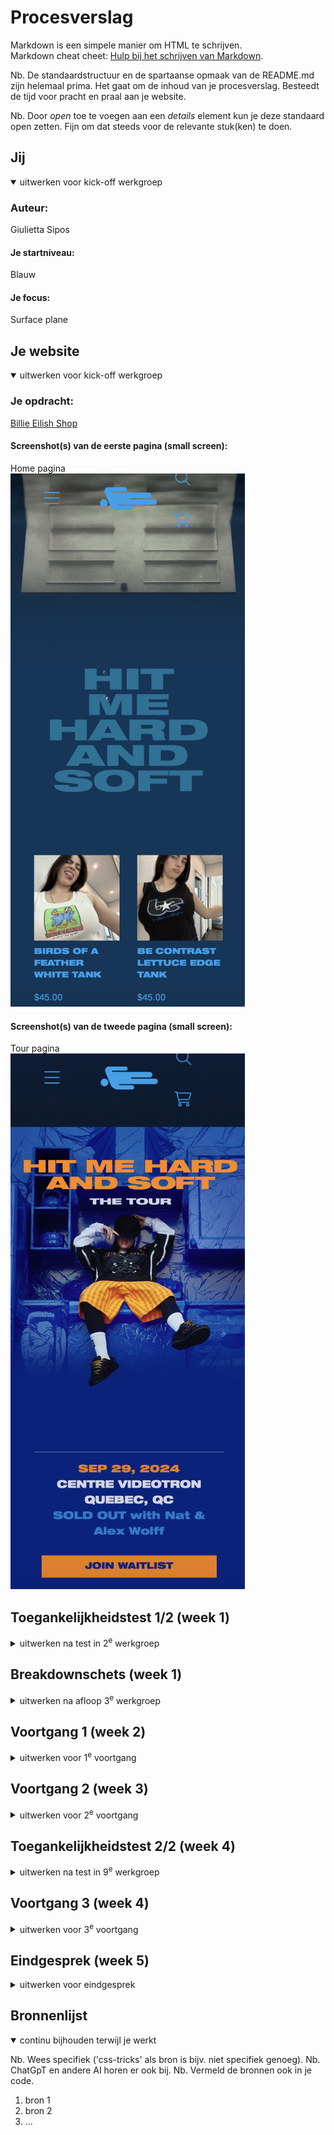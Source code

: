 # Procesverslag

Markdown is een simpele manier om HTML te schrijven.  
Markdown cheat cheet: [Hulp bij het schrijven van Markdown](https://github.com/adam-p/markdown-here/wiki/Markdown-Cheatsheet).

Nb. De standaardstructuur en de spartaanse opmaak van de README.md zijn helemaal prima. Het gaat om de inhoud van je procesverslag. Besteedt de tijd voor pracht en praal aan je website.

Nb. Door _open_ toe te voegen aan een _details_ element kun je deze standaard open zetten. Fijn om dat steeds voor de relevante stuk(ken) te doen.

## Jij

<details open>
  <summary>uitwerken voor kick-off werkgroep</summary>

### Auteur:

Giulietta Sipos

#### Je startniveau:

Blauw

#### Je focus:

Surface plane

</details>

## Je website

<details open>
  <summary>uitwerken voor kick-off werkgroep</summary>

### Je opdracht:

[Billie Eilish Shop](https://store.billieeilish.com/?srsltid=AfmBOorSzzkawHN1gOdABLZgk0mE4bb3E88AUou-03HkgCPbakYf1R-m)

#### Screenshot(s) van de eerste pagina (small screen):

Home pagina  
 <img src="readme-images/homepagina.png" width="375px" alt="screenshot van de homepagina">

#### Screenshot(s) van de tweede pagina (small screen):

Tour pagina  
 <img src="readme-images/tourpagina.png" width="375px" alt="screenshot van de tour pagina">

</details>

## Toegankelijkheidstest 1/2 (week 1)

<details>
  <summary>uitwerken na test in 2<sup>e</sup> werkgroep</summary>

### Bevindingen

Lijst met je bevindingen die in de test naar voren kwamen:

- De screenreader sloeg sommige stukken over en snapte ik de volgorde niet helemaal van de screenreader.
- Wel had de website de optie gegeven om de nav over te slaan.

</details>

## Breakdownschets (week 1)

<details>
  <summary>uitwerken na afloop 3<sup>e</sup> werkgroep</summary>

### de hele pagina:

  <img src="readme-images/screenshotwebsite.png" width="375px" alt="breakdown van de hele pagina">

### dynamisch deel (bijv menu):

  <img src="readme-images/menu.png" width="375px" alt="breakdown van menu">

</details>

## Voortgang 1 (week 2)

<details>
  <summary>uitwerken voor 1<sup>e</sup> voortgang</summary>

### Stand van zaken

Wat goed ging:

- De opmaak van de html gng redelijk goed. Ik kon me nog goed herinneren wat de volgorde was van de opmaak en heb ik netjes alles op een rijtje gezet.
-

Wat niet goed ging:
hier dit ging goed & dit was lastig (neem ook screenshots op van delen van je website en code)

### Agenda voor meeting

samen met je groepje opstellen

Zeker! Hier is de tekst in een tabelvorm, zoals je vroeg:

| Diya                                                    | Thi                                                    | Giulietta                                                                | Keysha                                                                  |
| ------------------------------------------------------- | ------------------------------------------------------ | ------------------------------------------------------------------------ | ----------------------------------------------------------------------- |
| - Hoe maak je de rating?                                | - Zou ik alles moeten maken van de gekozen pagina's?   | - Hoe laat je bubbels komen uit de cursor?                               | - Hoe maak je verschillende tabs die je kunt openen op dezelfde pagina? |
| - Verschillende tabs openen op dezelfde pagina, filter? | - Hoe zou ik de h2 titels met een streep moeten maken? | - Kun je nu nog veranderen van focus? van responsive naar surface plane? | - Hoe voeg je een tabel samen in carroussel?                            |

### Verslag van meeting

- Creëer verschillende onderdelen op de pagina, en laat herhalende elementen weg. Gebruik `h2::before{}` en `h2::after{}` om strepen toe te voegen aan de titels/kopjes.
- Voeg hover-effecten, transities, opacity, en animaties toe.
- Zoek online naar bubbels-animaties om toe te voegen aan de cursor.
- Je kunt de focus nog veranderen, maar geef dit graag door.
- Let op dat hover-effecten alleen werken met een cursor en niet op een telefoon.
- Maak een grid voor de lijst, of gebruik een grid in de lijst.
- Voor de carrousel kan je de genoemde website gebruiken (student-assistente heeft dit goedgekeurd).

We hebben bij Sanne nagevraagd of we een andere JavaScript-bibliotheek voor de carrousel mochten gebruiken. Dit werd echter niet goedgekeurd, dus we kunnen die carrousel niet toepassen.

</details>

## Voortgang 2 (week 3)

<details>
  <summary>uitwerken voor 2<sup>e</sup> voortgang</summary>

### Stand van zaken

hier dit ging goed & dit was lastig (neem ook screenshots op van delen van je website en code)

### Agenda voor meeting

samen met je groepje opstellen

Hier is de bijgewerkte versie in tabelvorm:

| Diya                                                     | Thi                                                            | Giulietta                                       | Keysha                                                                 |
| -------------------------------------------------------- | -------------------------------------------------------------- | ----------------------------------------------- | ---------------------------------------------------------------------- | --- |
| - Hoe maak je de carroussel?                             | - Hoe zet ik de navigatie buttons op de juiste plek?           | - Hoe krijg ik de video goed in de achtergrond? | - Hoe verander je de kleur van een svg?                                |
| - Ik heb wat problemen met nth-of-child, hoe fix ik dit? | - Hoe zet ik het kruisje helemaal naar rechts?                 | - Ik heb geen classes en id's, mag dat?         | - Hoe krijg ik de tweede nav balk?                                     |
|                                                          | - Mijn img nav icons willen niet goed op size, hoe fix ik dit? | - Hoe maak je de nav sticky?                    | - Waarom is er aan de bovenkant van mijn site een kleine pijl te zien? |     |

### Verslag van meeting

- Bepaal goed welke elementen op de site links of knoppen moeten zijn.
- Maak twee navigatiemenu’s: één voor het hamburger-menu en één voor de zoekknop, inloggen, winkelmandje, etc.
- Gebruik `justify-self: end;` om het kruisicoon aan de rechterkant te plaatsen (zie oefening 2 over grid).
- Gebruik `filter: invert(1);` om iconen wit of zwart te maken.
- Gebruik `nth-of-type` in plaats van `nth-child` voor betere volgorde in de opmaak.
- Controleer in inspect mode met de pijltool of er ongewenste ruimtes door padding of marges zijn en verwijder deze indien nodig.
- Verwijder zoveel mogelijk classes en ID's en gebruik liever pseudoklassen.

</details>

## Toegankelijkheidstest 2/2 (week 4)

<details>
  <summary>uitwerken na test in 9<sup>e</sup> werkgroep</summary>

### Bevindingen

Lijst met je bevindingen die in de test naar voren kwamen (geef ook aan wat er verbeterd is):

</details>

## Voortgang 3 (week 4)

<details>
  <summary>uitwerken voor 3<sup>e</sup> voortgang</summary>

### Stand van zaken

hier dit ging goed & dit was lastig (neem ook screenshots op van delen van je website en code)

### Agenda voor meeting

| Diya                                      | Thi                                                                                                                                      | Giulietta                                                  | Keysha          |
| ----------------------------------------- | ---------------------------------------------------------------------------------------------------------------------------------------- | ---------------------------------------------------------- | --------------- |
| - Tweede menu toevoegen en button stijlen | - Text bij plaatjes, mag dat? Of alles zelf maken?                                                                                       | - Hoe maak ik producten netjes met prijs, button en tekst? | Was er niet bij |
| - Achtergrond weghalen en svg erin        | - Hoe maak ik filter tabs in hamburgernav en op pagina's?                                                                                | - Hoe laat ik tekst springen naar beneden?                 |                 |
|                                           | - De images in collage bewegen mee wanneer je responsive bent                                                                            |                                                            |                 |
|                                           | - Surface plane, website heeft al veel animaties. Tellen die mee voor surface plane als ik die namaak, of moet ik weer nieuwe toevoegen? |                                                            |                 |

### Verslag van meeting

- Plaats geen tekst op de afbeeldingen; je moet ze per afbeelding maken. Het is handig als je goed bent in Photoshop om de tekst te verwijderen.
- Sybren stuurt een CodePen-link voor de filterfunctie.
- De animaties die je kopieert van de originele site tellen mee voor de Surface Plane, maar je kunt altijd extra animaties toevoegen om alle vijf punten van de Surface Plane af te vinken.
- Gebruik `display: flex` en `flex-wrap`.
- Zet een grijze filter over een afbeelding met `::before` (zoek even een video voor uitleg)
- Voeg het tweede menu toe en style de knop: verwijder de achtergrond en voeg een SVG in.

</details>

## Eindgesprek (week 5)

<details>
  <summary>uitwerken voor eindgesprek</summary>

### Je uitkomst - karakteristiek screenshots:

  <img src="readme-images/dummy-plaatje.jpg" width="375px" alt="uitomst opdracht 1">

### Dit ging goed/Heb ik geleerd:

Korte omschrijving met plaatjes

  <img src="readme-images/dummy-plaatje.jpg" width="375px" alt="top">

### Dit was lastig/Is niet gelukt:

Korte omschrijving met plaatjes

  <img src="readme-images/dummy-plaatje.jpg" width="375px" alt="bummer">
</details>

## Bronnenlijst

<details open>
  <summary>continu bijhouden terwijl je werkt</summary>

Nb. Wees specifiek ('css-tricks' als bron is bijv. niet specifiek genoeg).
Nb. ChatGpT en andere AI horen er ook bij.
Nb. Vermeld de bronnen ook in je code.

1. bron 1
2. bron 2
3. ...

</details>
